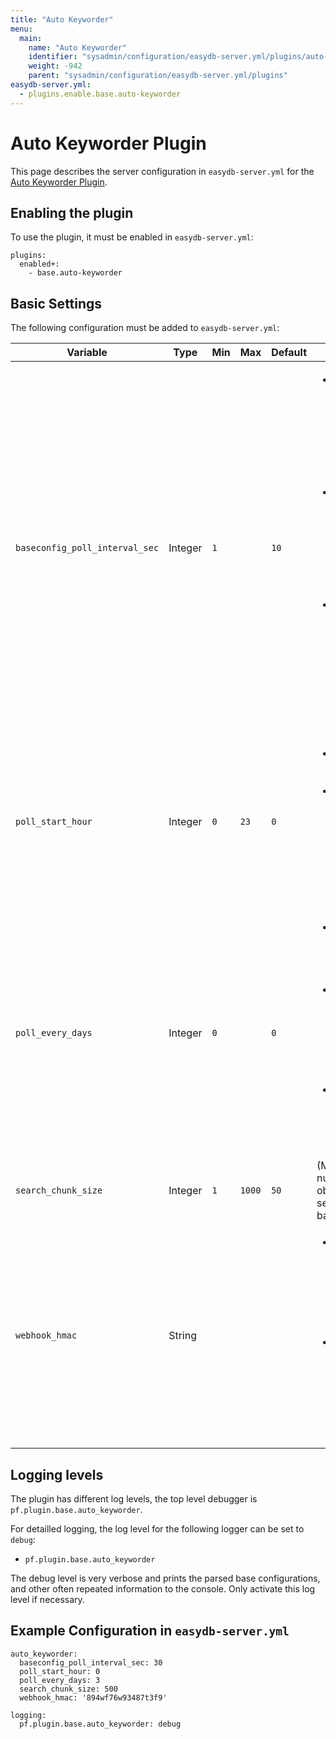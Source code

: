 ```yaml
---
title: "Auto Keyworder"
menu:
  main:
    name: "Auto Keyworder"
    identifier: "sysadmin/configuration/easydb-server.yml/plugins/auto-keyworder"
    weight: -942
    parent: "sysadmin/configuration/easydb-server.yml/plugins"
easydb-server.yml:
  - plugins.enable.base.auto-keyworder
---
```


# Auto Keyworder Plugin

This page describes the server configuration in `easydb-server.yml` for the [Auto Keyworder Plugin](/en/webfrontend/datamanagement/features/plugins/autokeyworder/).

## Enabling the plugin

To use the plugin, it must be enabled in `easydb-server.yml`:

```
plugins:
  enabled+:
    - base.auto-keyworder
```

## Basic Settings

The following configuration must be added to `easydb-server.yml`:

| Variable | Type | Min | Max | Default | Description |
|---|---|---|---|---|---|
| `baseconfig_poll_interval_sec` | Integer | `1` | | `10` | <ul><li>Delay in seconds before the main loop loads the base config and updates the plugin configurations</li><li>If a worker loop is running at the moment, the delay is applied after the worker loops are done</li><li>If `start_now` is set to `True` in the Base Configuration or by the API call, this flag will also be checked with this delay (see below)</li></ul> |
| `poll_start_hour` | Integer | `0` | `23` | `0` | <ul><li>Specify a hour between `0` and `23`</li><li>The next time where the objects are searched and updated is the next possible time when this full hour is reached</li></ul> |
| `poll_every_days` | Integer | `0` | | `0` | <ul><li>The next update time would be starting at the next day</li><li>This value can be increased to wait several days before starting the update process again</li><li>A value of `0` means the worker loop runs every day</li></ul> |
| `search_chunk_size` | Integer | `1` | `1000` | `50` | (Maximum) number of objects that are searched in one batch |
| `webhook_hmac` | String | | | | <ul><li>HMAC secret to authenticate API calls. If this value is not set, the plugin API can not be used</li><li>This value must also be used for webhooks to start the update process (see below)</li></ul> |

## Logging levels

The plugin has different log levels, the top level debugger is `pf.plugin.base.auto_keyworder`.

For detailled logging, the log level for the following logger can be set to `debug`:

- `pf.plugin.base.auto_keyworder`

The debug level is very verbose and prints the parsed base configurations, and other often repeated information to the console. Only activate this log level if necessary.

## Example Configuration in `easydb-server.yml`

```
auto_keyworder:
  baseconfig_poll_interval_sec: 30
  poll_start_hour: 0
  poll_every_days: 3
  search_chunk_size: 500
  webhook_hmac: '894wf76w93487t3f9'

logging:
  pf.plugin.base.auto_keyworder: debug
```
